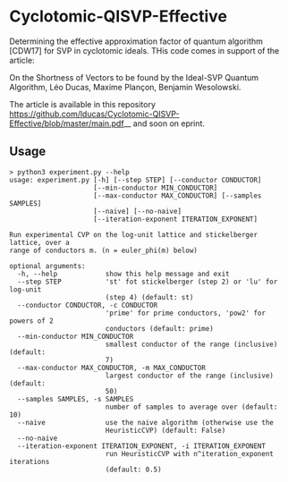 # Cyclotomic-QISVP-Effective
Determining the effective approximation factor of quantum algorithm [CDW17] for SVP in cyclotomic ideals. THis code comes in support of the article:

On the Shortness of Vectors to be found  by the Ideal-SVP Quantum Algorithm, 
Léo Ducas, Maxime Plançon, Benjamin Wesolowski.

The article is available in this repository <https://github.com/lducas/Cyclotomic-QISVP-Effective/blob/master/main.pdf>__ and soon on eprint.

## Usage 
```
> python3 experiment.py --help
usage: experiment.py [-h] [--step STEP] [--conductor CONDUCTOR]
                     [--min-conductor MIN_CONDUCTOR]
                     [--max-conductor MAX_CONDUCTOR] [--samples SAMPLES]
                     [--naive] [--no-naive]
                     [--iteration-exponent ITERATION_EXPONENT]

Run experimental CVP on the log-unit lattice and stickelberger lattice, over a
range of conductors m. (n = euler_phi(m) below)

optional arguments:
  -h, --help            show this help message and exit
  --step STEP           'st' fot stickelberger (step 2) or 'lu' for log-unit
                        (step 4) (default: st)
  --conductor CONDUCTOR, -c CONDUCTOR
                        'prime' for prime conductors, 'pow2' for powers of 2
                        conductors (default: prime)
  --min-conductor MIN_CONDUCTOR
                        smallest conductor of the range (inclusive) (default:
                        7)
  --max-conductor MAX_CONDUCTOR, -m MAX_CONDUCTOR
                        largest conductor of the range (inclusive) (default:
                        50)
  --samples SAMPLES, -s SAMPLES
                        number of samples to average over (default: 10)
  --naive               use the naive algorithm (otherwise use the
                        HeuristicCVP) (default: False)
  --no-naive
  --iteration-exponent ITERATION_EXPONENT, -i ITERATION_EXPONENT
                        run HeuristicCVP with n^iteration_exponent iterations
                        (default: 0.5)

```

